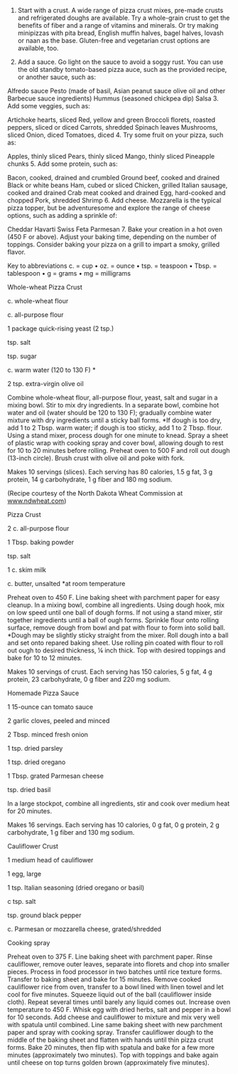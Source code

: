 1. Start with a crust. A wide range of pizza crust mixes, pre-made crusts and refrigerated doughs are available. Try a whole-grain crust to get the benefits of fiber and a range of vitamins and minerals. Or try making minipizzas with pita bread, English muffin halves, bagel halves, lovash or naan as the base. Gluten-free and vegetarian crust options are available, too.

2. Add a sauce. Go light on the sauce to avoid a soggy rust. You can use the old standby tomato-based pizza auce, such as the provided recipe, or another sauce, such as:

Alfredo sauce 
Pesto (made of basil,
Asian peanut sauce olive oil and other
Barbecue sauce ingredients)
Hummus (seasoned chickpea dip)
Salsa
3. Add some veggies, such as:

Artichoke hearts, sliced
Red, yellow and green
Broccoli florets, roasted peppers, sliced or diced
Carrots, shredded
Spinach leaves
Mushrooms, sliced
Onion, diced
Tomatoes, diced
4. Try some fruit on your pizza, such as:

Apples, thinly sliced
Pears, thinly sliced
Mango, thinly sliced
Pineapple chunks
5. Add some protein, such as:

Bacon, cooked, drained and crumbled
Ground beef, cooked and drained
Black or white beans 
Ham, cubed or sliced
Chicken, grilled 
Italian sausage, cooked and drained
Crab meat cooked and drained
Egg, hard-cooked and chopped
Pork, shredded
Shrimp
6. Add cheese. Mozzarella is the typical pizza topper, but be adventuresome and explore the range of cheese options, such as adding a sprinkle of:

Cheddar
Havarti
Swiss
Feta
Parmesan
7. Bake your creation in a hot oven (450 F or above). Adjust your baking time, depending on the number of toppings. Consider baking your pizza on a grill to impart a smoky, grilled flavor.

Key to abbreviations c. = cup • oz. = ounce • tsp. = teaspoon • Tbsp. = tablespoon • g = grams • mg = milligrams

Whole-wheat Pizza Crust

 c. whole-wheat flour

c. all-purpose flour

1 package quick-rising yeast (2 tsp.)

 tsp. salt

 tsp. sugar

 c. warm water (120 to 130 F) *

2 tsp. extra-virgin olive oil

Combine whole-wheat flour, all-purpose flour, yeast, salt and sugar in a mixing bowl. Stir to mix dry ingredients. In a separate bowl, combine hot water and oil (water should be 120 to 130 F); gradually combine water mixture with dry ingredients until a sticky ball forms. *If dough is too dry, add 1 to 2 Tbsp. warm water; if dough is too sticky, add 1 to 2 Tbsp. flour. Using a stand mixer, process dough for one minute to knead. Spray a sheet of plastic wrap with cooking spray and cover bowl, allowing dough to rest for 10 to 20 minutes before rolling. Preheat oven to 500 F and roll out dough (13-inch circle). Brush crust with olive oil and poke with fork.

Makes 10 servings (slices). Each serving has 80 calories, 1.5 g fat, 3 g protein, 14 g carbohydrate, 1 g fiber and 180 mg sodium.

(Recipe courtesy of the North Dakota Wheat Commission at www.ndwheat.com)

Pizza Crust

2 c. all-purpose flour

1 Tbsp. baking powder

 tsp. salt

1 c. skim milk

 c. butter, unsalted *at room temperature

Preheat oven to 450 F. Line baking sheet with parchment paper for easy cleanup. In a mixing bowl, combine all ingredients. Using dough hook, mix on low speed until one ball of dough forms. If not using a stand mixer, stir together ingredients until a ball of ough forms. Sprinkle flour onto rolling surface, remove dough from bowl and pat with flour to form into solid ball. *Dough may be slightly sticky straight from the mixer. Roll dough into a ball and set onto repared baking sheet. Use rolling pin coated with flour to roll out ough to desired thickness, ¼ inch thick. Top with desired toppings and bake for 10 to 12 minutes.

Makes 10 servings of crust. Each serving has 150 calories, 5 g fat, 4 g protein, 23 carbohydrate, 0 g fiber and 220 mg sodium.

Homemade Pizza Sauce

1 15-ounce can tomato sauce

2 garlic cloves, peeled and minced

2 Tbsp. minced fresh onion

1 tsp. dried parsley

1 tsp. dried oregano

1 Tbsp. grated Parmesan cheese

 tsp. dried basil

In a large stockpot, combine all ingredients, stir and cook over medium heat for 20 minutes.

Makes 16 servings. Each serving has 10 calories, 0 g fat, 0 g protein, 2 g carbohydrate, 1 g fiber and 130 mg sodium.

Cauliflower Crust

1 medium head of cauliflower

1 egg, large

1 tsp. Italian seasoning (dried oregano or basil)

c tsp. salt

 tsp. ground black pepper

 c. Parmesan or mozzarella cheese, grated/shredded

Cooking spray

Preheat oven to 375 F. Line baking sheet with parchment paper. Rinse cauliflower, remove outer leaves, separate into florets and chop into smaller pieces. Process in food processor in two batches until rice texture forms. Transfer to baking sheet and bake for 15 minutes. Remove cooked cauliflower rice from oven, transfer to a bowl lined with linen towel and let cool for five minutes. Squeeze liquid out of the ball (cauliflower inside cloth). Repeat several times until barely any liquid comes out. Increase oven temperature to 450 F. Whisk egg with dried herbs, salt and pepper in a bowl for 10 seconds. Add cheese and cauliflower to mixture and mix very well with spatula until combined. Line same baking sheet with new parchment paper and spray with cooking spray. Transfer cauliflower dough to the middle of the baking sheet and flatten with hands until thin pizza crust forms. Bake 20 minutes, then flip with spatula and bake for a few more minutes (approximately two minutes). Top with toppings and bake again until cheese on top turns golden brown (approximately five minutes).